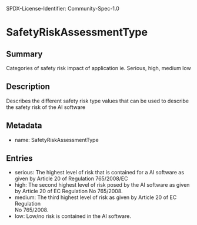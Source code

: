 SPDX-License-Identifier: Community-Spec-1.0

# SafetyRiskAssessmentType

## Summary

Categories of safety risk impact of application ie. Serious, high, medium low

## Description

Describes the different safety risk type values that can be used to describe the safety risk of the AI software

## Metadata

- name: SafetyRiskAssessmentType

## Entries

- serious: The highest level of risk that is contained for a AI software as given by Article 20 of Regulation 765/2008/EC
- high: The second highest level of risk posed by the AI software as given by  Article 20 of EC Regulation  No 765/2008. 
- medium: The third highest level of risk as given by  Article 20 of EC Regulation  
No 765/2008. 
- low: Low/no risk is contained in the AI software.
